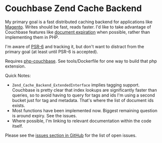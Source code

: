 # Couchbase Zend Cache Backend

My primary goal is a fast distributed caching backend for applications like [Magento](http://magento.com/). Writes should be fast, reads faster. I'd like to take advantage of Couchbase features like [document expiration](http://docs.couchbase.com/developer/dev-guide-3.0/doc-expiration.html) when possible, rather than implementing them in PHP.

I'm aware of [PSR-6](https://github.com/php-fig/fig-standards/blob/master/proposed/cache.md) and tracking it, but don't want to distract from the primary goal (at least until PSR-6 is accepted).

Requires [php-couchbase](https://github.com/couchbaselabs/php-couchbase). See tools/Dockerfile for one way to build that php extension.

Quick Notes:

- `Zend_Cache_Backend_ExtendedInterface` implies tagging support. Couchbase is pretty clear that index lookups are significantly faster than queries, so to avoid having to query for tags and ids I'm using a second bucket just for tag and metadata. That's where the list of document ids exists.
- Most functions have been implemented now. Biggest remaining question is around expiry. See the issues.
- Where possible, I'm linking to relevant documentation within the code itself.

Please see the [issues section in GitHub](https://github.com/kojiromike/couchbase-cache/issues) for the list of open issues.
